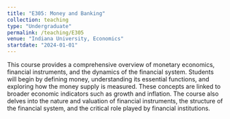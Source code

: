 ```yaml
---
title: "E305: Money and Banking"
collection: teaching
type: "Undergraduate"
permalink: /teaching/E305
venue: "Indiana University, Economics"
startdate: "2024-01-01"
---
```


This course provides a comprehensive overview of monetary economics, financial instruments, and the dynamics of the financial system. Students will begin by defining money, understanding its essential functions, and exploring how the money supply is measured. These concepts are linked to broader economic indicators such as growth and inflation. The course also delves into the nature and valuation of financial instruments, the structure of the financial system, and the critical role played by financial institutions.
